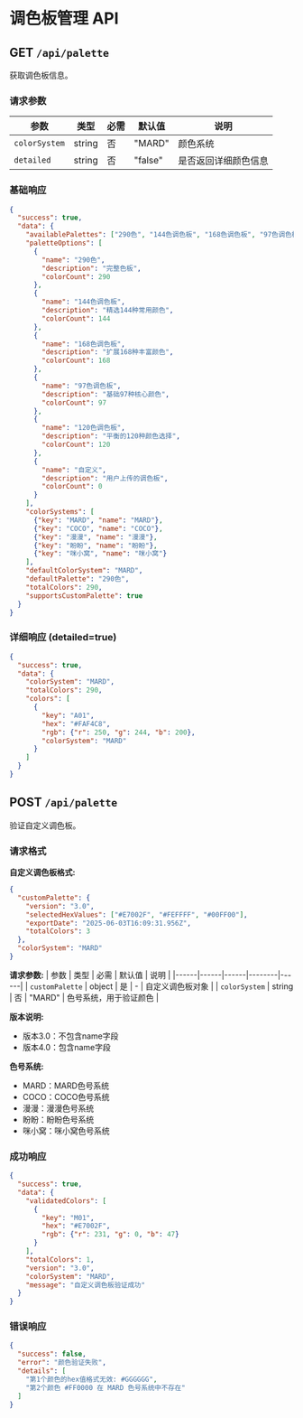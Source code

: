 # 调色板管理 API

## GET `/api/palette`

获取调色板信息。

### 请求参数

| 参数 | 类型 | 必需 | 默认值 | 说明 |
|------|------|------|--------|------|
| `colorSystem` | string | 否 | "MARD" | 颜色系统 |
| `detailed` | string | 否 | "false" | 是否返回详细颜色信息 |

### 基础响应

```json
{
  "success": true,
  "data": {
    "availablePalettes": ["290色", "144色调色板", "168色调色板", "97色调色板", "120色调色板", "自定义"],
    "paletteOptions": [
      {
        "name": "290色",
        "description": "完整色板",
        "colorCount": 290
      },
      {
        "name": "144色调色板",
        "description": "精选144种常用颜色",
        "colorCount": 144
      },
      {
        "name": "168色调色板",
        "description": "扩展168种丰富颜色",
        "colorCount": 168
      },
      {
        "name": "97色调色板",
        "description": "基础97种核心颜色",
        "colorCount": 97
      },
      {
        "name": "120色调色板",
        "description": "平衡的120种颜色选择",
        "colorCount": 120
      },
      {
        "name": "自定义",
        "description": "用户上传的调色板",
        "colorCount": 0
      }
    ],
    "colorSystems": [
      {"key": "MARD", "name": "MARD"},
      {"key": "COCO", "name": "COCO"},
      {"key": "漫漫", "name": "漫漫"},
      {"key": "盼盼", "name": "盼盼"},
      {"key": "咪小窝", "name": "咪小窝"}
    ],
    "defaultColorSystem": "MARD",
    "defaultPalette": "290色",
    "totalColors": 290,
    "supportsCustomPalette": true
  }
}
```

### 详细响应 (detailed=true)

```json
{
  "success": true,
  "data": {
    "colorSystem": "MARD",
    "totalColors": 290,
    "colors": [
      {
        "key": "A01",
        "hex": "#FAF4C8",
        "rgb": {"r": 250, "g": 244, "b": 200},
        "colorSystem": "MARD"
      }
    ]
  }
}
```

## POST `/api/palette`

验证自定义调色板。

### 请求格式

**自定义调色板格式:**
```json
{
  "customPalette": {
    "version": "3.0",
    "selectedHexValues": ["#E7002F", "#FEFFFF", "#00FF00"],
    "exportDate": "2025-06-03T16:09:31.956Z",
    "totalColors": 3
  },
  "colorSystem": "MARD"
}
```

**请求参数:**
| 参数 | 类型 | 必需 | 默认值 | 说明 |
|------|------|------|--------|------|
| `customPalette` | object | 是 | - | 自定义调色板对象 |
| `colorSystem` | string | 否 | "MARD" | 色号系统，用于验证颜色 |

**版本说明:**
- 版本3.0：不包含name字段
- 版本4.0：包含name字段

**色号系统:**
- MARD：MARD色号系统
- COCO：COCO色号系统
- 漫漫：漫漫色号系统
- 盼盼：盼盼色号系统
- 咪小窝：咪小窝色号系统

### 成功响应

```json
{
  "success": true,
  "data": {
    "validatedColors": [
      {
        "key": "M01",
        "hex": "#E7002F",
        "rgb": {"r": 231, "g": 0, "b": 47}
      }
    ],
    "totalColors": 1,
    "version": "3.0",
    "colorSystem": "MARD",
    "message": "自定义调色板验证成功"
  }
}
```

### 错误响应

```json
{
  "success": false,
  "error": "颜色验证失败",
  "details": [
    "第1个颜色的hex值格式无效: #GGGGGG",
    "第2个颜色 #FF0000 在 MARD 色号系统中不存在"
  ]
}
```
